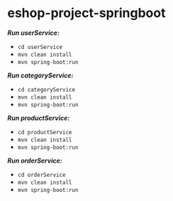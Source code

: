 # eshop-project-springboot

***Run userService:***
- `cd userService`
- `mvn clean install`
- `mvn spring-boot:run`

***Run categoryService:***
- `cd categoryService`
- `mvn clean install`
- `mvn spring-boot:run`

***Run productService:***
- `cd productService`
- `mvn clean install`
- `mvn spring-boot:run`

***Run orderService:***
- `cd orderService`
- `mvn clean install`
- `mvn spring-boot:run`